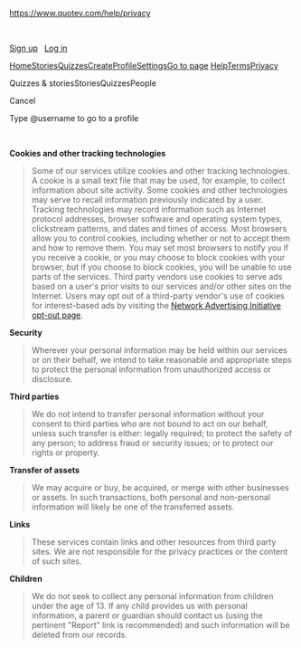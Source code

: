 https://www.quotev.com/help/privacy

 

<a href="/" id="menuLogo" title="Home (Or press H)"></a><span id="menuSearchBtn2" title="Search" aria-haspopup="true" tabindex="0"></span>
<span id="menuSearchBtn" title="Search"></span>

<a href="/user/register?next=%2Fhelp%2Fprivacy" class="qbutton_small">Sign up</a>   <a href="/user/login?next=%2Fhelp%2Fprivacy" class="qbutton_small">Log in</a>

[<span id="homeIcon"></span>Home](/)[<span id="storyIcon"></span>Stories](/stories)[<span id="quizIcon"></span>Quizzes](/quizzes)[<span id="createIcon"></span>Create](/create)[<span id="profileIcon"></span>Profile](/profile)[<span id="settingsIcon"></span>Settings]()<a href="" id="mainMenuCopyLink"><span id="logoutIcon"></span>Go to page</a>
[Help](/help)[Terms](/help/terms)[Privacy](/help/privacy)

<span class="select">Quizzes & storiesStoriesQuizzesPeople</span>
 

Cancel

Type @username to go to a profile

 

**Cookies and other tracking technologies**
> Some of our services utilize cookies and other tracking technologies. A cookie is a small text file that may be used, for example, to collect information about site activity. Some cookies and other technologies may serve to recall information previously indicated by a user. Tracking technologies may record information such as Internet protocol addresses, browser software and operating system types, clickstream patterns, and dates and times of access.
> Most browsers allow you to control cookies, including whether or not to accept them and how to remove them. You may set most browsers to notify you if you receive a cookie, or you may choose to block cookies with your browser, but if you choose to block cookies, you will be unable to use parts of the services.
> Third party vendors use cookies to serve ads based on a user's prior visits to our services and/or other sites on the Internet. Users may opt out of a third-party vendor's use of cookies for interest-based ads by visiting the [Network Advertising Initiative opt-out page](http://www.networkadvertising.org/choices/).

**Security**
> Wherever your personal information may be held within our services or on their behalf, we intend to take reasonable and appropriate steps to protect the personal information from unauthorized access or disclosure.

**Third parties**
> We do not intend to transfer personal information without your consent to third parties who are not bound to act on our behalf, unless such transfer is either: legally required; to protect the safety of any person; to address fraud or security issues; or to protect our rights or property.

**Transfer of assets**
> We may acquire or buy, be acquired, or merge with other businesses or assets. In such transactions, both personal and non-personal information will likely be one of the transferred assets.

**Links**
> These services contain links and other resources from third party sites. We are not responsible for the privacy practices or the content of such sites.

**Children**
> We do not seek to collect any personal information from children under the age of 13. If any child provides us with personal information, a parent or guardian should contact us (using the pertinent "Report" link is recommended) and such information will be deleted from our records.



